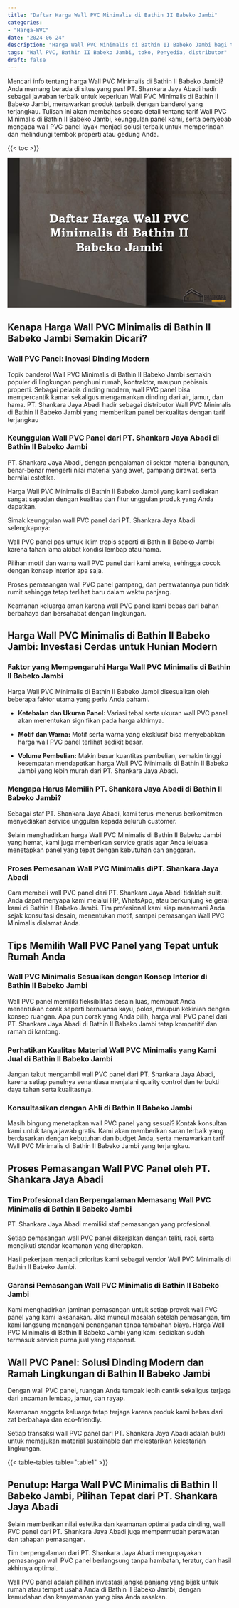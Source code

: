 ```yaml
---
title: "Daftar Harga Wall PVC Minimalis di Bathin II Babeko Jambi"
categories: 
- "Harga-WVC"
date: "2024-06-24"
description: "Harga Wall PVC Minimalis di Bathin II Babeko Jambi bagi tempat tinggal, office, dan ritel. Panel berkualitas, beragam motif, variasi warna menarik, beserta servis pemasangan dikerjakan oleh tenaga ahli profesional dan kepastian resmi!|Servis penyediaan Wall PVC Minimalis di Bathin II Babeko Jambi untuk keperluan tempat tinggal, perkantoran, maupun toko, dengan material berkualitas dan pemasangan oleh tim profesional serta jaminan resmi.|Solusi Wall PVC Minimalis di Bathin II Babeko Jambi yang terpercaya bagi tempat tinggal, perkantoran, dan toko, bersama produk berkualitas dan pemasangan oleh teknisi ahli serta garansi resmi.|Penjualan Wall PVC Minimalis di Bathin II Babeko Jambi bagi tempat tinggal, kantor, serta toko, dengan material terbaik dan penempatan oleh teknisi berpengalaman, lengkap beserta garansi resmi.}"
tags: "Wall PVC, Bathin II Babeko Jambi, toko, Penyedia, distributor"
draft: false
---
```


Mencari info tentang harga Wall PVC Minimalis di Bathin II Babeko Jambi? Anda memang berada di situs yang pas! PT. Shankara Jaya Abadi hadir sebagai jawaban terbaik untuk keperluan Wall PVC Minimalis di Bathin II Babeko Jambi, menawarkan produk terbaik dengan banderol yang terjangkau. Tulisan ini akan membahas secara detail tentang tarif Wall PVC Minimalis di Bathin II Babeko Jambi, keunggulan panel kami, serta penyebab mengapa wall PVC panel layak menjadi solusi terbaik untuk memperindah dan melindungi tembok properti atau gedung Anda.

{{< toc >}}

![Daftar Harga Wall PVC Minimalis di Bathin II Babeko Jambi](/images/Harga-WVC/Daftar-Harga-Wall-PVC-Minimalis-di-Bathin-II-Babeko-Jambi.png)


## Kenapa Harga Wall PVC Minimalis di Bathin II Babeko Jambi Semakin Dicari?

### Wall PVC Panel: Inovasi Dinding Modern

Topik banderol Wall PVC Minimalis di Bathin II Babeko Jambi semakin populer di lingkungan penghuni rumah, kontraktor, maupun pebisnis properti. Sebagai pelapis dinding modern, wall PVC panel bisa mempercantik kamar sekaligus mengamankan dinding dari air, jamur, dan hama. PT. Shankara Jaya Abadi hadir sebagai distributor Wall PVC Minimalis di Bathin II Babeko Jambi yang memberikan panel berkualitas dengan tarif terjangkau

### Keunggulan Wall PVC Panel dari PT. Shankara Jaya Abadi di Bathin II Babeko Jambi

PT. Shankara Jaya Abadi, dengan pengalaman di sektor material bangunan, benar-benar mengerti nilai material yang awet, gampang dirawat, serta bernilai estetika.

Harga Wall PVC Minimalis di Bathin II Babeko Jambi yang kami sediakan sangat sepadan dengan kualitas dan fitur unggulan produk yang Anda dapatkan.

Simak keunggulan wall PVC panel dari PT. Shankara Jaya Abadi selengkapnya:

Wall PVC panel pas untuk iklim tropis seperti di Bathin II Babeko Jambi karena tahan lama akibat kondisi lembap atau hama.

Pilihan motif dan warna wall PVC panel dari kami aneka, sehingga cocok dengan konsep interior apa saja.

Proses pemasangan wall PVC panel gampang, dan perawatannya pun tidak rumit sehingga tetap terlihat baru dalam waktu panjang.

Keamanan keluarga aman karena wall PVC panel kami bebas dari bahan berbahaya dan bersahabat dengan lingkungan.

## Harga Wall PVC Minimalis di Bathin II Babeko Jambi: Investasi Cerdas untuk Hunian Modern

### Faktor yang Mempengaruhi Harga Wall PVC Minimalis di Bathin II Babeko Jambi

Harga Wall PVC Minimalis di Bathin II Babeko Jambi disesuaikan oleh beberapa faktor utama yang perlu Anda pahami.

- **Ketebalan dan Ukuran Panel:** Variasi tebal serta ukuran wall PVC panel akan menentukan signifikan pada harga akhirnya.

- **Motif dan Warna:** Motif serta warna yang eksklusif bisa menyebabkan harga wall PVC panel terlihat sedikit besar.

- **Volume Pembelian:** Makin besar kuantitas pembelian, semakin tinggi kesempatan mendapatkan harga Wall PVC Minimalis di Bathin II Babeko Jambi yang lebih murah dari PT. Shankara Jaya Abadi.

### Mengapa Harus Memilih PT. Shankara Jaya Abadi di Bathin II Babeko Jambi?

Sebagai staf PT. Shankara Jaya Abadi, kami terus-menerus berkomitmen menyediakan service unggulan kepada seluruh customer.

Selain menghadirkan harga Wall PVC Minimalis di Bathin II Babeko Jambi yang hemat, kami juga memberikan service gratis agar Anda leluasa menetapkan panel yang tepat dengan kebutuhan dan anggaran.

### Proses Pemesanan Wall PVC Minimalis diPT. Shankara Jaya Abadi

Cara membeli wall PVC panel dari PT. Shankara Jaya Abadi tidaklah sulit. Anda dapat menyapa kami melalui HP, WhatsApp, atau berkunjung ke gerai kami di Bathin II Babeko Jambi. Tim profesional kami siap menemani Anda sejak konsultasi desain, menentukan motif, sampai pemasangan Wall PVC Minimalis dialamat Anda.

## Tips Memilih Wall PVC Panel yang Tepat untuk Rumah Anda

### Wall PVC Minimalis Sesuaikan dengan Konsep Interior di Bathin II Babeko Jambi

Wall PVC panel memiliki fleksibilitas desain luas, membuat Anda menentukan corak seperti bernuansa kayu, polos, maupun kekinian dengan konsep ruangan. Apa pun corak yang Anda pilih, harga wall PVC panel dari PT. Shankara Jaya Abadi di Bathin II Babeko Jambi tetap kompetitif dan ramah di kantong.

### Perhatikan Kualitas Material Wall PVC Minimalis yang Kami Jual di Bathin II Babeko Jambi

Jangan takut mengambil wall PVC panel dari PT. Shankara Jaya Abadi, karena setiap panelnya senantiasa menjalani quality control dan terbukti daya tahan serta kualitasnya.

### Konsultasikan dengan Ahli di Bathin II Babeko Jambi

Masih bingung menetapkan wall PVC panel yang sesuai? Kontak konsultan kami untuk tanya jawab gratis. Kami akan memberikan saran terbaik yang berdasarkan dengan kebutuhan dan budget Anda, serta menawarkan tarif Wall PVC Minimalis di Bathin II Babeko Jambi yang terjangkau.

## Proses Pemasangan Wall PVC Panel oleh PT. Shankara Jaya Abadi

### Tim Profesional dan Berpengalaman Memasang Wall PVC Minimalis di Bathin II Babeko Jambi

PT. Shankara Jaya Abadi memiliki staf pemasangan yang profesional.

Setiap pemasangan wall PVC panel dikerjakan dengan teliti, rapi, serta mengikuti standar keamanan yang diterapkan.

Hasil pekerjaan menjadi prioritas kami sebagai vendor Wall PVC Minimalis di Bathin II Babeko Jambi.

### Garansi Pemasangan Wall PVC Minimalis di Bathin II Babeko Jambi

Kami menghadirkan jaminan pemasangan untuk setiap proyek wall PVC panel yang kami laksanakan. Jika muncul masalah setelah pemasangan, tim kami langsung menangani penanganan tanpa tambahan biaya. Harga Wall PVC Minimalis di Bathin II Babeko Jambi yang kami sediakan sudah termasuk service purna jual yang responsif.

## Wall PVC Panel: Solusi Dinding Modern dan Ramah Lingkungan di Bathin II Babeko Jambi

Dengan wall PVC panel, ruangan Anda tampak lebih cantik sekaligus terjaga dari ancaman lembap, jamur, dan rayap.

Keamanan anggota keluarga tetap terjaga karena produk kami bebas dari zat berbahaya dan eco-friendly.

Setiap transaksi wall PVC panel dari PT. Shankara Jaya Abadi adalah bukti untuk memajukan material sustainable dan melestarikan kelestarian lingkungan.

{{< table-tables table="table1" >}}

## Penutup: Harga Wall PVC Minimalis di Bathin II Babeko Jambi, Pilihan Tepat dari PT. Shankara Jaya Abadi

Selain memberikan nilai estetika dan keamanan optimal pada dinding, wall PVC panel dari PT. Shankara Jaya Abadi juga mempermudah perawatan dan tahapan pemasangan.

Tim berpengalaman dari PT. Shankara Jaya Abadi mengupayakan pemasangan wall PVC panel berlangsung tanpa hambatan, teratur, dan hasil akhirnya optimal.

Wall PVC panel adalah pilihan investasi jangka panjang yang bijak untuk rumah atau tempat usaha Anda di Bathin II Babeko Jambi, dengan kemudahan dan kenyamanan yang bisa Anda rasakan.